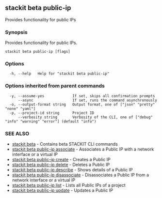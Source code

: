 ## stackit beta public-ip

Provides functionality for public IPs

### Synopsis

Provides functionality for public IPs.

```
stackit beta public-ip [flags]
```

### Options

```
  -h, --help   Help for "stackit beta public-ip"
```

### Options inherited from parent commands

```
  -y, --assume-yes             If set, skips all confirmation prompts
      --async                  If set, runs the command asynchronously
  -o, --output-format string   Output format, one of ["json" "pretty" "none" "yaml"]
  -p, --project-id string      Project ID
      --verbosity string       Verbosity of the CLI, one of ["debug" "info" "warning" "error"] (default "info")
```

### SEE ALSO

* [stackit beta](./stackit_beta.md)	 - Contains beta STACKIT CLI commands
* [stackit beta public-ip associate](./stackit_beta_public-ip_associate.md)	 - Associates a Public IP with a network interface or a virtual IP
* [stackit beta public-ip create](./stackit_beta_public-ip_create.md)	 - Creates a Public IP
* [stackit beta public-ip delete](./stackit_beta_public-ip_delete.md)	 - Deletes a Public IP
* [stackit beta public-ip describe](./stackit_beta_public-ip_describe.md)	 - Shows details of a Public IP
* [stackit beta public-ip disassociate](./stackit_beta_public-ip_disassociate.md)	 - Disassociates a Public IP from a network interface or a virtual IP
* [stackit beta public-ip list](./stackit_beta_public-ip_list.md)	 - Lists all Public IPs of a project
* [stackit beta public-ip update](./stackit_beta_public-ip_update.md)	 - Updates a Public IP

